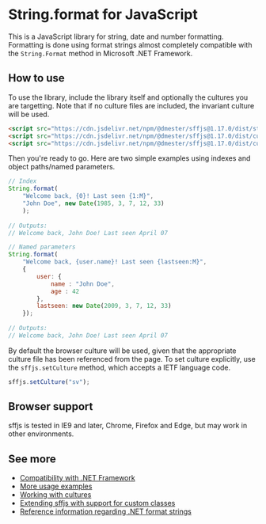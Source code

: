 ﻿
# String.format for JavaScript

This is a JavaScript library for string, date and number formatting. Formatting 
is done using format strings almost completely compatible with the `String.Format` 
method in Microsoft .NET Framework.

## How to use

To use the library, include the library itself and optionally the cultures you 
are targetting. Note that if no culture files are included, the invariant 
culture will be used.

```HTML
<script src="https://cdn.jsdelivr.net/npm/@dmester/sffjs@1.17.0/dist/stringformat.min.js"></script>
<script src="https://cdn.jsdelivr.net/npm/@dmester/sffjs@1.17.0/dist/cultures/stringformat.en.js"></script>
<script src="https://cdn.jsdelivr.net/npm/@dmester/sffjs@1.17.0/dist/cultures/stringformat.sv.js"></script>
```

Then you're ready to go. Here are two simple examples using indexes and object
paths/named parameters.

```JavaScript
// Index
String.format(
    "Welcome back, {0}! Last seen {1:M}", 
    "John Doe", new Date(1985, 3, 7, 12, 33)
    );
    
// Outputs: 
// Welcome back, John Doe! Last seen April 07

// Named parameters
String.format(
    "Welcome back, {user.name}! Last seen {lastseen:M}", 
    { 
        user: {
            name : "John Doe", 
            age : 42
        },
        lastseen: new Date(2009, 3, 7, 12, 33) 
    });
    
// Outputs: 
// Welcome back, John Doe! Last seen April 07
```

By default the browser culture will be used, given that the appropriate culture 
file has been referenced from the page. To set culture explicitly, use the 
`sffjs.setCulture` method, which accepts a IETF language code.

```JavaScript
sffjs.setCulture("sv");
```

## Browser support

sffjs is tested in IE9 and later, Chrome, Firefox and Edge, but may work in
other environments.

## See more

* [Compatibility with .NET Framework](https://github.com/dmester/sffjs/blob/master/docs/Compatiblity%20with%20.NET%20Framework.md)
* [More usage examples](https://github.com/dmester/sffjs/blob/master/docs/Usage%20examples.md)
* [Working with cultures](https://github.com/dmester/sffjs/blob/master/docs/Working%20with%20cultures.md)
* [Extending sffjs with support for custom classes](https://github.com/dmester/sffjs/blob/master/docs/Extending%20sffjs.md)
* [Reference information regarding .NET format strings](http://msdn.microsoft.com/en-us/library/system.string.format.aspx)
